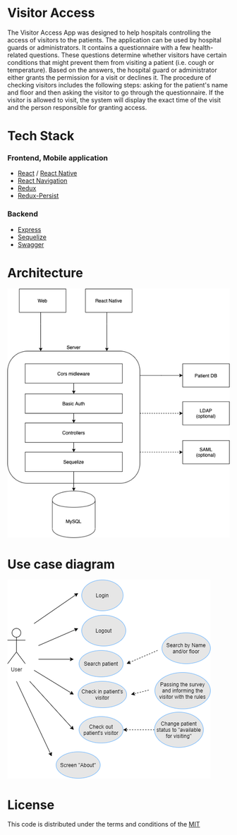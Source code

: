# Visitor Access
The Visitor Access App was designed to help hospitals controlling the access of visitors to the patients. The application can be used by hospital guards or administrators. It contains a questionnaire with a few health-related questions. These questions determine whether visitors have certain conditions that might prevent them from visiting a patient (i.e. cough or temperature). Based on the answers, the hospital guard or administrator either grants the permission for a visit or declines it. The procedure of checking visitors includes the following steps: asking for the patient's name and floor and then asking the visitor to go through the questionnaire. If the visitor is allowed to visit, the system will display the exact time of the visit and the person responsible for granting access.
# Tech Stack
### Frontend, Mobile application
- [React](https://github.com/facebook/react) / [React Native](https://facebook.github.io/react-native/)
- [React Navigation](https://github.com/react-community/react-navigation)
- [Redux](https://redux.js.org/)
- [Redux-Persist](https://github.com/rt2zz/redux-persist)
### Backend
- [Express](https://github.com/expressjs/express)
- [Sequelize](https://github.com/sequelize/sequelize) 
- [Swagger](https://github.com/swagger-api/swagger-node)
# Architecture
![image](assets/architecture.png)
# Use case diagram
![image](assets/usecases.png)

# License
This code is distributed under the terms and conditions of the [MIT](LICENSE)
